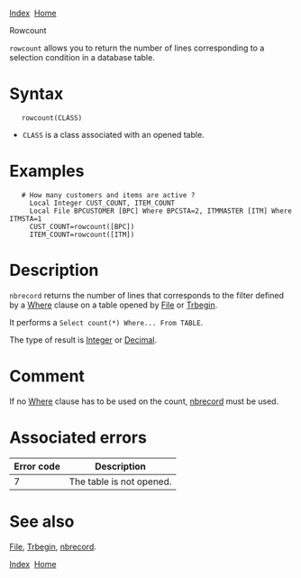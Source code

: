 [Index](index.html)  [Home](getting-started_home.html)

Rowcount

`rowcount` allows you to return the number of lines corresponding to a selection condition in a database table.

# Syntax

```
   rowcount(CLASS)
```

* `CLASS` is a class associated with an opened table.

# Examples

```
   # How many customers and items are active ?
     Local Integer CUST_COUNT, ITEM_COUNT
     Local File BPCUSTOMER [BPC] Where BPCSTA=2, ITMMASTER [ITM] Where ITMSTA=1
     CUST_COUNT=rowcount([BPC])
     ITEM_COUNT=rowcount([ITM])
```

# Description

`nbrecord` returns the number of lines that corresponds to the filter defined by a [Where](4gl_where.html) clause on a table opened by [File](4gl_file.html) or [Trbegin](4gl_trbegin.html).

It performs a `Select count(*) Where... From TABLE`.

The type of result is [Integer](4gl_integer.html) or [Decimal](4gl_decimal.html).

# Comment

If no [Where](4gl_where.html) clause has to be used on the count, [nbrecord](4gl_nbrecord.html) must be used.

# Associated errors

| Error code | Description |
| --- | --- |
| 7 | The table is not opened. |

# See also

[File](4gl_file.html), [Trbegin](4gl_trbegin.html), [nbrecord](4gl_nbrecord.html).

  

[Index](index.html)  [Home](getting-started_home.html)